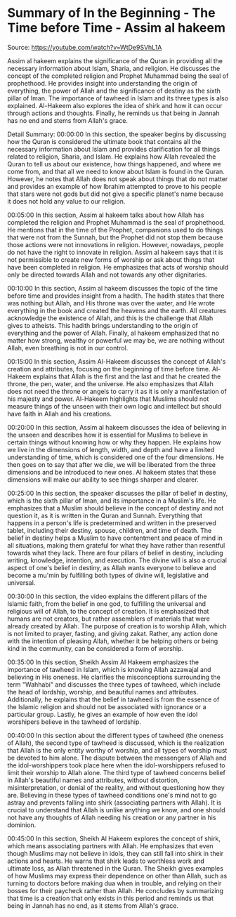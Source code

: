 # Summary of In the Beginning - The Time before Time - Assim al hakeem

Source: https://youtube.com/watch?v=WtDe9SVhL1A

Assim al hakeem explains the significance of the Quran in providing all the necessary information about Islam, Sharia, and religion. He discusses the concept of the completed religion and Prophet Muhammad being the seal of prophethood. He provides insight into understanding the origin of everything, the power of Allah and the significance of destiny as the sixth pillar of Iman. The importance of tawheed in Islam and its three types is also explained. Al-Hakeem also explores the idea of shirk and how it can occur through actions and thoughts. Finally, he reminds us that being in Jannah has no end and stems from Allah's grace.

Detail Summary: 
00:00:00
In this section, the speaker begins by discussing how the Quran is considered the ultimate book that contains all the necessary information about Islam and provides clarification for all things related to religion, Sharia, and Islam. He explains how Allah revealed the Quran to tell us about our existence, how things happened, and where we come from, and that all we need to know about Islam is found in the Quran. However, he notes that Allah does not speak about things that do not matter and provides an example of how Ibrahim attempted to prove to his people that stars were not gods but did not give a specific planet's name because it does not hold any value to our religion.

00:05:00
In this section, Assim al hakeem talks about how Allah has completed the religion and Prophet Muhammad is the seal of prophethood. He mentions that in the time of the Prophet, companions used to do things that were not from the Sunnah, but the Prophet did not stop them because those actions were not innovations in religion. However, nowadays, people do not have the right to innovate in religion. Assim al hakeem says that it is not permissible to create new forms of worship or ask about things that have been completed in religion. He emphasizes that acts of worship should only be directed towards Allah and not towards any other dignitaries.

00:10:00
In this section, Assim al hakeem discusses the topic of the time before time and provides insight from a hadith. The hadith states that there was nothing but Allah, and His throne was over the water, and He wrote everything in the book and created the heavens and the earth. All creatures acknowledge the existence of Allah, and this is the challenge that Allah gives to atheists. This hadith brings understanding to the origin of everything and the power of Allah. Finally, al hakeem emphasized that no matter how strong, wealthy or powerful we may be, we are nothing without Allah, even breathing is not in our control.

00:15:00
In this section, Assim Al-Hakeem discusses the concept of Allah's creation and attributes, focusing on the beginning of time before time. Al-Hakeem explains that Allah is the first and the last and that he created the throne, the pen, water, and the universe. He also emphasizes that Allah does not need the throne or angels to carry it as it is only a manifestation of his majesty and power. Al-Hakeem highlights that Muslims should not measure things of the unseen with their own logic and intellect but should have faith in Allah and his creations.

00:20:00
In this section, Assim al hakeem discusses the idea of believing in the unseen and describes how it is essential for Muslims to believe in certain things without knowing how or why they happen. He explains how we live in the dimensions of length, width, and depth and have a limited understanding of time, which is considered one of the four dimensions. He then goes on to say that after we die, we will be liberated from the three dimensions and be introduced to new ones. Al hakeem states that these dimensions will make our ability to see things sharper and clearer.

00:25:00
In this section, the speaker discusses the pillar of belief in destiny, which is the sixth pillar of Iman, and its importance in a Muslim's life. He emphasizes that a Muslim should believe in the concept of destiny and not question it, as it is written in the Quran and Sunnah. Everything that happens in a person's life is predetermined and written in the preserved tablet, including their destiny, spouse, children, and time of death. The belief in destiny helps a Muslim to have contentment and peace of mind in all situations, making them grateful for what they have rather than resentful towards what they lack. There are four pillars of belief in destiny, including writing, knowledge, intention, and execution. The divine will is also a crucial aspect of one's belief in destiny, as Allah wants everyone to believe and become a mu'min by fulfilling both types of divine will, legislative and universal.

00:30:00
In this section, the video explains the different pillars of the Islamic faith, from the belief in one god, to fulfilling the universal and religious will of Allah, to the concept of creation. It is emphasized that humans are not creators, but rather assemblers of materials that were already created by Allah. The purpose of creation is to worship Allah, which is not limited to prayer, fasting, and giving zakat. Rather, any action done with the intention of pleasing Allah, whether it be helping others or being kind in the community, can be considered a form of worship.

00:35:00
In this section, Sheikh Assim Al Hakeem emphasizes the importance of tawheed in Islam, which is knowing Allah azzawajal and believing in His oneness. He clarifies the misconceptions surrounding the term "Wahhabi" and discusses the three types of tawheed, which include the head of lordship, worship, and beautiful names and attributes. Additionally, he explains that the belief in tawheed is from the essence of the Islamic religion and should not be associated with ignorance or a particular group. Lastly, he gives an example of how even the idol worshipers believe in the tawheed of lordship.

00:40:00
In this section about the different types of tawheed (the oneness of Allah), the second type of tawheed is discussed, which is the realization that Allah is the only entity worthy of worship, and all types of worship must be devoted to him alone. The dispute between the messengers of Allah and the idol-worshippers took place here when the idol-worshippers refused to limit their worship to Allah alone. The third type of tawheed concerns belief in Allah's beautiful names and attributes, without distortion, misinterpretation, or denial of the reality, and without questioning how they are. Believing in these types of tawheed conditions one's mind not to go astray and prevents falling into shirk (associating partners with Allah). It is crucial to understand that Allah is unlike anything we know, and one should not have any thoughts of Allah needing his creation or any partner in his dominion.

00:45:00
In this section, Sheikh Al Hakeem explores the concept of shirk, which means associating partners with Allah. He emphasizes that even though Muslims may not believe in idols, they can still fall into shirk in their actions and hearts. He warns that shirk leads to worthless work and ultimate loss, as Allah threatened in the Quran. The Sheikh gives examples of how Muslims may express their dependence on other than Allah, such as turning to doctors before making dua when in trouble, and relying on their bosses for their paycheck rather than Allah. He concludes by summarizing that time is a creation that only exists in this period and reminds us that being in Jannah has no end, as it stems from Allah's grace.

